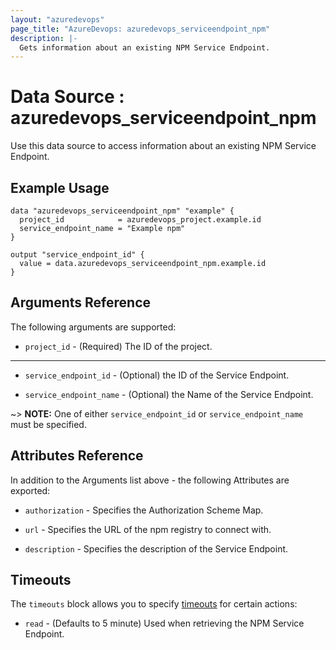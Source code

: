 ```yaml
---
layout: "azuredevops"
page_title: "AzureDevops: azuredevops_serviceendpoint_npm"
description: |-
  Gets information about an existing NPM Service Endpoint. 
---
```


# Data Source : azuredevops_serviceendpoint_npm

Use this data source to access information about an existing NPM Service Endpoint.

## Example Usage

```hcl
data "azuredevops_serviceendpoint_npm" "example" {
  project_id            = azuredevops_project.example.id
  service_endpoint_name = "Example npm"
}

output "service_endpoint_id" {
  value = data.azuredevops_serviceendpoint_npm.example.id
}
```

## Arguments Reference

The following arguments are supported:

* `project_id` - (Required) The ID of the project.

---

* `service_endpoint_id` - (Optional) the ID of the Service Endpoint.

* `service_endpoint_name` - (Optional) the Name of the Service Endpoint.

~> **NOTE:** One of either `service_endpoint_id` or `service_endpoint_name` must be specified.

## Attributes Reference

In addition to the Arguments list above - the following Attributes are exported:

* `authorization` - Specifies the Authorization Scheme Map.

* `url` - Specifies the URL of the npm registry to connect with.

* `description` - Specifies the description of the Service Endpoint.

## Timeouts

The `timeouts` block allows you to specify [timeouts](https://developer.hashicorp.com/terraform/language/resources/syntax#operation-timeouts) for certain actions:

* `read` - (Defaults to 5 minute) Used when retrieving the NPM Service Endpoint.
